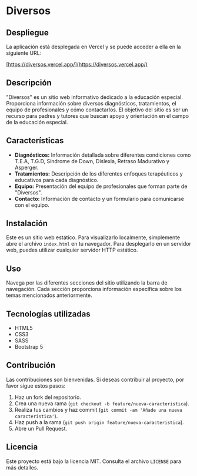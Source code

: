 # Diversos

## Despliegue

La aplicación está desplegada en Vercel y se puede acceder a ella en la siguiente URL:

[https://diversos.vercel.app/](https://diversos.vercel.app/)

## Descripción

"Diversos" es un sitio web informativo dedicado a la educación especial. Proporciona información sobre diversos diagnósticos, tratamientos, el equipo de profesionales y cómo contactarlos. El objetivo del sitio es ser un recurso para padres y tutores que buscan apoyo y orientación en el campo de la educación especial.

## Características

*   **Diagnósticos:** Información detallada sobre diferentes condiciones como T.E.A, T.G.D, Síndrome de Down, Dislexia, Retraso Madurativo y Asperger.
*   **Tratamientos:** Descripción de los diferentes enfoques terapéuticos y educativos para cada diagnóstico.
*   **Equipo:** Presentación del equipo de profesionales que forman parte de "Diversos".
*   **Contacto:** Información de contacto y un formulario para comunicarse con el equipo.

## Instalación

Este es un sitio web estático. Para visualizarlo localmente, simplemente abre el archivo `index.html` en tu navegador. Para desplegarlo en un servidor web, puedes utilizar cualquier servidor HTTP estático.

## Uso

Navega por las diferentes secciones del sitio utilizando la barra de navegación. Cada sección proporciona información específica sobre los temas mencionados anteriormente.

## Tecnologías utilizadas

*   HTML5
*   CSS3
*   SASS
*   Bootstrap 5

## Contribución

Las contribuciones son bienvenidas. Si deseas contribuir al proyecto, por favor sigue estos pasos:

1.  Haz un fork del repositorio.
2.  Crea una nueva rama (`git checkout -b feature/nueva-caracteristica`).
3.  Realiza tus cambios y haz commit (`git commit -am 'Añade una nueva característica'`).
4.  Haz push a la rama (`git push origin feature/nueva-caracteristica`).
5.  Abre un Pull Request.

## Licencia

Este proyecto está bajo la licencia MIT. Consulta el archivo `LICENSE` para más detalles.
